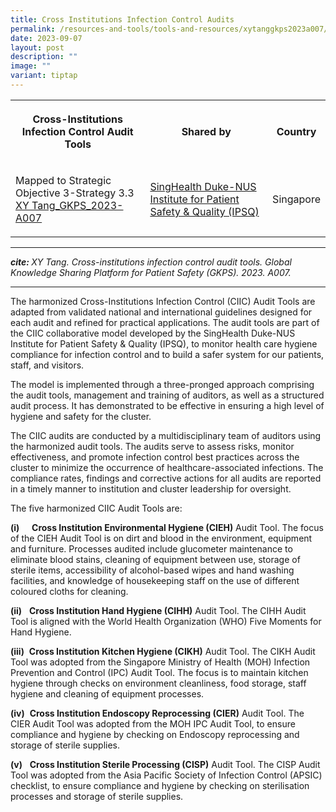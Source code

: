 ```yaml
---
title: Cross Institutions Infection Control Audits
permalink: /resources-and-tools/tools-and-resources/xytanggkps2023a007/
date: 2023-09-07
layout: post
description: ""
image: ""
variant: tiptap
---
```

<table>
<tbody>
<tr>
<th rowspan="1" colspan="1">
<p>Cross-Institutions Infection Control Audit Tools</p>
</th>
<th rowspan="1" colspan="1">
<p>Shared by</p>
</th>
<th rowspan="1" colspan="1">
<p>Country</p>
</th>
</tr>
<tr>
<td rowspan="1" colspan="1">
<p>Mapped to Strategic Objective 3-Strategy 3.3
<br><a href="/files/xy tang_gkps_2023-a007.pdf" rel="noopener noreferrer nofollow" target="_blank">XY Tang_GKPS_2023-A007</a>
</p>
</td>
<td rowspan="1" colspan="1">
<p><a href="https://www.singhealthdukenus.com.sg/ipsq" rel="noopener noreferrer nofollow" target="_blank">SingHealth Duke-NUS Institute for Patient Safety &amp; Quality (IPSQ)</a>
</p>
</td>
<td rowspan="1" colspan="1">
<p>Singapore</p>
</td>
</tr>
</tbody>
</table>
<hr>
<p><strong><em>cite: </em></strong><em>XY Tang. Cross-institutions infection control audit tools. Global Knowledge Sharing Platform for Patient Safety (GKPS). 2023. A007.</em>
</p>
<hr>
<p>The harmonized Cross-Institutions Infection Control (CIIC) Audit Tools
are adapted from validated national and international guidelines designed
for each audit and refined for practical applications. The audit tools
are part of the CIIC collaborative model developed by the SingHealth Duke-NUS
Institute for Patient Safety &amp; Quality (IPSQ), to monitor health care
hygiene compliance for infection control and to build a safer system for
our patients, staff, and visitors.</p>
<p>The model is implemented through a three-pronged approach comprising the
audit tools, management and training of auditors, as well as a structured
audit process. It has demonstrated to be effective in ensuring a high level
of hygiene and safety for the cluster.</p>
<p>The CIIC audits are conducted by a multidisciplinary team of auditors
using the harmonized audit tools. The audits serve to assess risks, monitor
effectiveness, and promote infection control best practices across the
cluster to minimize the occurrence of healthcare-associated infections.
The compliance rates, findings and corrective actions for all audits are
reported in a timely manner to institution and cluster leadership for oversight.</p>
<p>The five harmonized CIIC Audit Tools are:</p>
<p><strong>(i)</strong>&nbsp;&nbsp;&nbsp;&nbsp; <strong>Cross Institution Environmental Hygiene (CIEH)</strong> Audit
Tool. The focus of the CIEH Audit Tool is on dirt and blood in the environment,
equipment and furniture. Processes audited include glucometer maintenance
to eliminate blood stains, cleaning of equipment between use, storage of
sterile items, accessibility of alcohol-based wipes and hand washing facilities,
and knowledge of housekeeping staff on the use of different coloured cloths
for cleaning.</p>
<p><strong>(ii)</strong>&nbsp;&nbsp; <strong>Cross Institution Hand Hygiene (CIHH)</strong> Audit
Tool. The CIHH Audit Tool is aligned with the World Health Organization
(WHO) Five Moments for Hand Hygiene.</p>
<p><strong>(iii)</strong>&nbsp; <strong>Cross Institution Kitchen Hygiene (CIKH)</strong> Audit
Tool. The CIKH Audit Tool was adopted from the Singapore Ministry of Health
(MOH) Infection Prevention and Control (IPC) Audit Tool. The focus is to
maintain kitchen hygiene through checks on environment cleanliness, food
storage, staff hygiene and cleaning of equipment processes.</p>
<p><strong>(iv)</strong>&nbsp; <strong>Cross Institution Endoscopy Reprocessing (CIER)</strong> Audit
Tool. The CIER Audit Tool was adopted from the MOH IPC Audit Tool, to ensure
compliance and hygiene by checking on Endoscopy reprocessing and storage
of sterile supplies.</p>
<p><strong>(v)</strong>&nbsp;&nbsp; <strong>Cross Institution Sterile Processing (CISP)</strong> Audit
Tool. The CISP Audit Tool was adopted from the Asia Pacific Society of
Infection Control (APSIC) checklist, to ensure compliance and hygiene by
checking on sterilisation processes and storage of sterile supplies.</p>